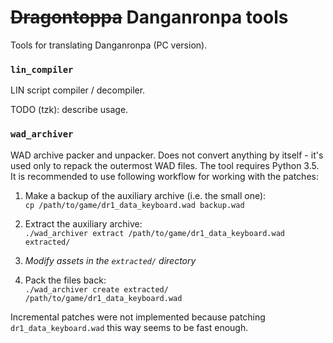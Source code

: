 <s>Dragontoppa</s> Danganronpa tools
====================================

Tools for translating Danganronpa (PC version).

### `lin_compiler`

LIN script compiler / decompiler.

TODO (tzk): describe usage.

### `wad_archiver`

WAD archive packer and unpacker. Does not convert anything by itself - it's
used only to repack the outermost WAD files. The tool requires Python 3.5. It
is recommended to use following workflow for working with the patches:

1. Make a backup of the auxiliary archive (i.e. the small one):  
   `cp /path/to/game/dr1_data_keyboard.wad backup.wad`

2. Extract the auxiliary archive:  
   `./wad_archiver extract /path/to/game/dr1_data_keyboard.wad extracted/`

3. *Modify assets in the `extracted/` directory*

4. Pack the files back:  
   `./wad_archiver create extracted/ /path/to/game/dr1_data_keyboard.wad`

Incremental patches were not implemented because patching
`dr1_data_keyboard.wad` this way seems to be fast enough.
